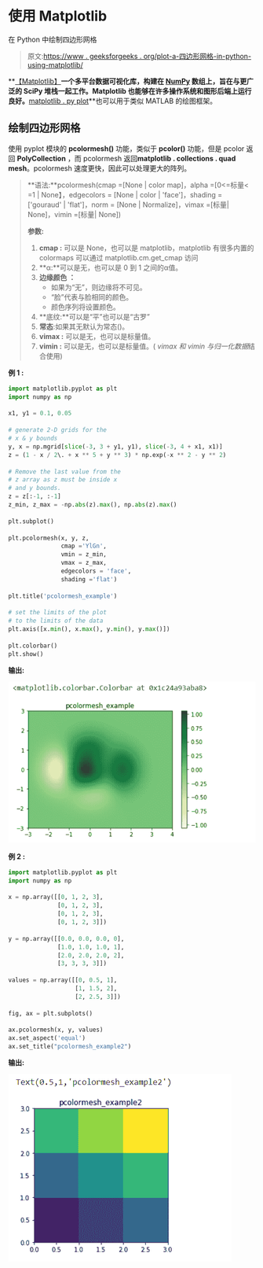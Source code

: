 # 使用 Matplotlib

在 Python 中绘制四边形网格

> 原文:[https://www . geeksforgeeks . org/plot-a-四边形网格-in-python-using-matplotlib/](https://www.geeksforgeeks.org/plot-a-quadrilateral-mesh-in-python-using-matplotlib/)

**[【Matplotlib】](https://www.geeksforgeeks.org/python-matplotlib-an-overview/)**一个多平台数据可视化库，构建在 [NumPy](https://www.geeksforgeeks.org/python-numpy/) 数组上，旨在与更广泛的 SciPy 堆栈一起工作。Matplotlib 也能够在许多操作系统和图形后端上运行良好。**[matplotlib . py plot](https://www.geeksforgeeks.org/pyplot-in-matplotlib/)**也可以用于类似 MATLAB 的绘图框架。

## 绘制四边形网格

使用 pyplot 模块的 **pcolormesh()** 功能，类似于 **pcolor()** 功能，但是 pcolor 返回 **PolyCollection** ，而 pcolormesh 返回**matplotlib . collections . quad mesh**。pcolormesh 速度更快，因此可以处理更大的阵列。

> **语法:**pcolormesh(cmap =[None | color map]，alpha =[0<=标量< =1 | None】，edgecolors = [None | color | 'face']，shading = ['gouraud' | 'flat']，norm = [None | Normalize]，vimax =[标量| None]，vimin =[标量| None])
> 
> **参数:**
> 
> 1.  **cmap :** 可以是 None，也可以是 matplotlib，matplotlib 有很多内置的 colormaps 可以通过 matplotlib.cm.get_cmap 访问
> 2.  **α:**可以是无，也可以是 0 到 1 之间的α值。
> 3.  **边缘颜色 ：**
>     *   如果为“无”，则边缘将不可见。
>     *   “脸”代表与脸相同的颜色。
>     *   颜色序列将设置颜色。
> 4.  **底纹:**可以是“平”也可以是“古罗”
> 5.  **常态**:如果其无默认为常态()。
> 6.  **vimax :** 可以是无，也可以是标量值。
> 7.  **vimin :** 可以是无，也可以是标量值。( *vimax 和 vimin 与归一化数据*结合使用)

**例 1 :**

```py
import matplotlib.pyplot as plt
import numpy as np

x1, y1 = 0.1, 0.05

# generate 2-D grids for the
# x & y bounds
y, x = np.mgrid[slice(-3, 3 + y1, y1), slice(-3, 4 + x1, x1)]
z = (1 - x / 2\. + x ** 5 + y ** 3) * np.exp(-x ** 2 - y ** 2)

# Remove the last value from the
# z array as z must be inside x
# and y bounds.
z = z[:-1, :-1]
z_min, z_max = -np.abs(z).max(), np.abs(z).max()

plt.subplot()

plt.pcolormesh(x, y, z, 
               cmap ='YlGn', 
               vmin = z_min, 
               vmax = z_max,
               edgecolors = 'face',
               shading ='flat')

plt.title('pcolormesh_example')

# set the limits of the plot
# to the limits of the data
plt.axis([x.min(), x.max(), y.min(), y.max()])

plt.colorbar()
plt.show()
```

**输出:**

![](img/cc7c2d63e1d01cfae97a326f16cab415.png)

**例 2 :**

```py
import matplotlib.pyplot as plt
import numpy as np

x = np.array([[0, 1, 2, 3], 
              [0, 1, 2, 3],
              [0, 1, 2, 3],
              [0, 1, 2, 3]]) 

y = np.array([[0.0, 0.0, 0.0, 0],
              [1.0, 1.0, 1.0, 1], 
              [2.0, 2.0, 2.0, 2],
              [3, 3, 3, 3]]) 

values = np.array([[0, 0.5, 1], 
                   [1, 1.5, 2],
                   [2, 2.5, 3]])

fig, ax = plt.subplots()

ax.pcolormesh(x, y, values)
ax.set_aspect('equal')
ax.set_title("pcolormesh_example2")
```

**输出:**

![](img/8912f51387a84c921e47adeb97dd783d.png)